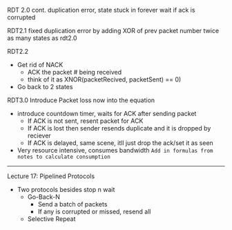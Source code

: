 RDT 2.0 cont.
duplication error, state stuck in forever wait if ack is corrupted

RDT2.1
fixed duplication error by adding XOR of prev packet number
twice as many states as rdt2.0

RDT2.2
- Get rid of NACK
	- ACK the packet # being received
	- think of it as XNOR(packetRecived, packetSent) == 0)
- Go back to 2 states

RDT3.0
Introduce Packet loss now into the equation
- introduce countdown timer, waits for ACK after sending packet
	- If ACK is not sent, resent packet for ACK
	- If ACK is lost then sender resends duplicate and it is dropped by reciever
	- If ACK is delayed, same scene, itll just drop the ack/set it as seen
- Very resource intensive, consumes bandwidth
`Add in formulas from notes to calculate consumption`

---
Lecture 17: Pipelined Protocols
- Two protocols besides stop n wait
	- Go-Back-N
		- Send a batch of packets
		- If any is corrupted or missed, resend all
	- Selective Repeat